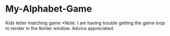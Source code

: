 # My-Alphabet-Game
Kids letter matching game
*Note: I am having trouble getting the game loop to render in the tkinter window. Advice appreciated.
